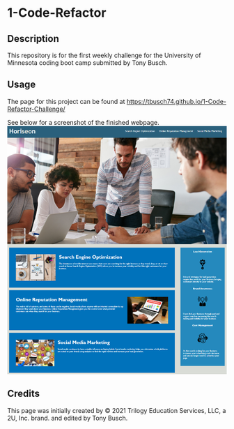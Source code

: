 # 1-Code-Refactor

## Description

This repository is for the first weekly challenge for the University of Minnesota coding boot camp submitted by Tony Busch. 

## Usage

The page for this project can be found at https://tbusch74.github.io/1-Code-Refactor-Challenge/

See below for a screenshot of the finished webpage.
![alt text](assets/images/screenshot.png)

## Credits

This page was initially created by © 2021 Trilogy Education Services, LLC, a 2U, Inc. brand. and edited by Tony Busch. 